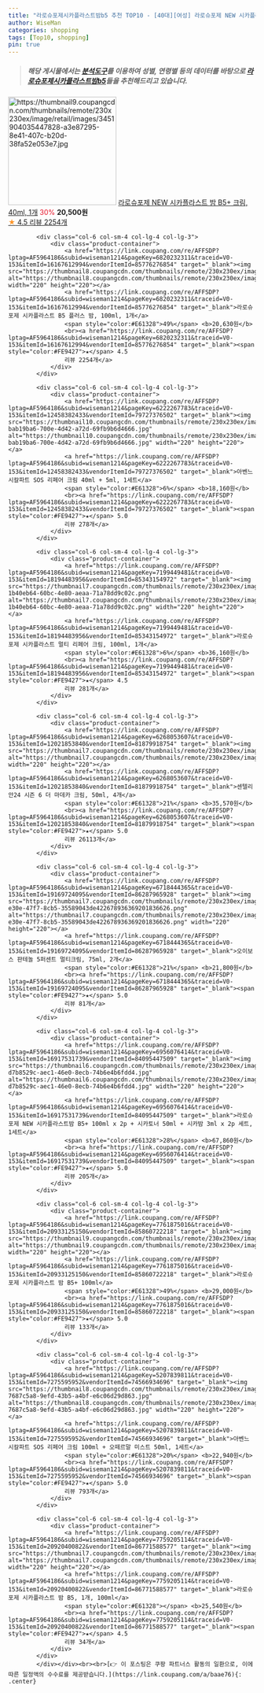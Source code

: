 ```yaml
---
title: "라로슈포제시카플라스트밤b5 추천 TOP10 - [40대][여성] 라로슈포제 NEW 시카플라스트 밤 B5+ 크림, 40ml, 1개"
author: WiseMan
categories: shopping
tags: [Top10, shopping]
pin: true
---
```


> ##### 해당 게시물에서는 [**분석도구**](https://itemscout.io/)를 이용하여 **성별**, **연령별** 등의 데이터를 바탕으로 [**라로슈포제시카플라스트밤b5**](https://link.coupang.com/a/baae76)들을 추천해드리고 있습니다.
<div class="container"><div class="row">
            <div class="col-6 col-sm-4 col-lg-4 col-lg-3">
                <div class="product-container">
                    <a href="https://link.coupang.com/re/AFFSDP?lptag=AF5964186&subid=wiseman1214&pageKey=6820232311&traceid=V0-153&itemId=16162759817&vendorItemId=83358381384" target="_blank"><img src="https://thumbnail9.coupangcdn.com/thumbnails/remote/230x230ex/image/retail/images/3451904035447828-a3e87295-8e41-407c-b20d-38fa52e053e7.jpg" alt="https://thumbnail9.coupangcdn.com/thumbnails/remote/230x230ex/image/retail/images/3451904035447828-a3e87295-8e41-407c-b20d-38fa52e053e7.jpg" width="220" height="220"></a>
                    <a href="https://link.coupang.com/re/AFFSDP?lptag=AF5964186&subid=wiseman1214&pageKey=6820232311&traceid=V0-153&itemId=16162759817&vendorItemId=83358381384" target="_blank">라로슈포제 NEW 시카플라스트 밤 B5+ 크림, 40ml, 1개</a>
                    <span style="color:#E61328">30%</span> <b>20,500원</b>
                    <br><a href="https://link.coupang.com/re/AFFSDP?lptag=AF5964186&subid=wiseman1214&pageKey=6820232311&traceid=V0-153&itemId=16162759817&vendorItemId=83358381384" target="_blank"><span style="color:#FE9427">★</span> 4.5
                    리뷰 2254개</a>
                </div>
            </div>
            
            <div class="col-6 col-sm-4 col-lg-4 col-lg-3">
                <div class="product-container">
                    <a href="https://link.coupang.com/re/AFFSDP?lptag=AF5964186&subid=wiseman1214&pageKey=6820232311&traceid=V0-153&itemId=16167612994&vendorItemId=85776276854" target="_blank"><img src="https://thumbnail8.coupangcdn.com/thumbnails/remote/230x230ex/image/vendor_inventory/8483/ab627280127146b645ce7e3a0827d843b07602d8bf3ffa66d6bda08f2506.jpg" alt="https://thumbnail8.coupangcdn.com/thumbnails/remote/230x230ex/image/vendor_inventory/8483/ab627280127146b645ce7e3a0827d843b07602d8bf3ffa66d6bda08f2506.jpg" width="220" height="220"></a>
                    <a href="https://link.coupang.com/re/AFFSDP?lptag=AF5964186&subid=wiseman1214&pageKey=6820232311&traceid=V0-153&itemId=16167612994&vendorItemId=85776276854" target="_blank">라로슈포제 시카플라스트 B5 플러스 밤, 100ml, 1개</a>
                    <span style="color:#E61328">49%</span> <b>20,630원</b>
                    <br><a href="https://link.coupang.com/re/AFFSDP?lptag=AF5964186&subid=wiseman1214&pageKey=6820232311&traceid=V0-153&itemId=16167612994&vendorItemId=85776276854" target="_blank"><span style="color:#FE9427">★</span> 4.5
                    리뷰 2254개</a>
                </div>
            </div>
            
            <div class="col-6 col-sm-4 col-lg-4 col-lg-3">
                <div class="product-container">
                    <a href="https://link.coupang.com/re/AFFSDP?lptag=AF5964186&subid=wiseman1214&pageKey=6222267783&traceid=V0-153&itemId=12458382433&vendorItemId=79727376502" target="_blank"><img src="https://thumbnail10.coupangcdn.com/thumbnails/remote/230x230ex/image/retail/images/4891829511270586-bab19ba6-700e-4d42-a72d-69fb9b6d4666.jpg" alt="https://thumbnail10.coupangcdn.com/thumbnails/remote/230x230ex/image/retail/images/4891829511270586-bab19ba6-700e-4d42-a72d-69fb9b6d4666.jpg" width="220" height="220"></a>
                    <a href="https://link.coupang.com/re/AFFSDP?lptag=AF5964186&subid=wiseman1214&pageKey=6222267783&traceid=V0-153&itemId=12458382433&vendorItemId=79727376502" target="_blank">아벤느 시칼파트 SOS 리페어 크림 40ml + 5ml, 1세트</a>
                    <span style="color:#E61328">6%</span> <b>18,160원</b>
                    <br><a href="https://link.coupang.com/re/AFFSDP?lptag=AF5964186&subid=wiseman1214&pageKey=6222267783&traceid=V0-153&itemId=12458382433&vendorItemId=79727376502" target="_blank"><span style="color:#FE9427">★</span> 5.0
                    리뷰 278개</a>
                </div>
            </div>
            
            <div class="col-6 col-sm-4 col-lg-4 col-lg-3">
                <div class="product-container">
                    <a href="https://link.coupang.com/re/AFFSDP?lptag=AF5964186&subid=wiseman1214&pageKey=7199449481&traceid=V0-153&itemId=18194483956&vendorItemId=85343154972" target="_blank"><img src="https://thumbnail7.coupangcdn.com/thumbnails/remote/230x230ex/image/retail/images/3452628195250314-1b40eb64-60bc-4e80-aeaa-71a78dd9c02c.png" alt="https://thumbnail7.coupangcdn.com/thumbnails/remote/230x230ex/image/retail/images/3452628195250314-1b40eb64-60bc-4e80-aeaa-71a78dd9c02c.png" width="220" height="220"></a>
                    <a href="https://link.coupang.com/re/AFFSDP?lptag=AF5964186&subid=wiseman1214&pageKey=7199449481&traceid=V0-153&itemId=18194483956&vendorItemId=85343154972" target="_blank">라로슈포제 시카플라스트 멀티 리페어 크림, 100ml, 1개</a>
                    <span style="color:#E61328">6%</span> <b>36,160원</b>
                    <br><a href="https://link.coupang.com/re/AFFSDP?lptag=AF5964186&subid=wiseman1214&pageKey=7199449481&traceid=V0-153&itemId=18194483956&vendorItemId=85343154972" target="_blank"><span style="color:#FE9427">★</span> 4.5
                    리뷰 281개</a>
                </div>
            </div>
            
            <div class="col-6 col-sm-4 col-lg-4 col-lg-3">
                <div class="product-container">
                    <a href="https://link.coupang.com/re/AFFSDP?lptag=AF5964186&subid=wiseman1214&pageKey=6268053607&traceid=V0-153&itemId=12021853840&vendorItemId=81879918754" target="_blank"><img src="https://thumbnail7.coupangcdn.com/thumbnails/remote/230x230ex/image/vendor_inventory/59f4/d50fd35942e16dac7addf2bb37ab38defbcf93241a2cef0d172e35b58cba.jpg" alt="https://thumbnail7.coupangcdn.com/thumbnails/remote/230x230ex/image/vendor_inventory/59f4/d50fd35942e16dac7addf2bb37ab38defbcf93241a2cef0d172e35b58cba.jpg" width="220" height="220"></a>
                    <a href="https://link.coupang.com/re/AFFSDP?lptag=AF5964186&subid=wiseman1214&pageKey=6268053607&traceid=V0-153&itemId=12021853840&vendorItemId=81879918754" target="_blank">센텔리안24 시즌 6 더 마데카 크림, 50ml, 4개</a>
                    <span style="color:#E61328">21%</span> <b>35,570원</b>
                    <br><a href="https://link.coupang.com/re/AFFSDP?lptag=AF5964186&subid=wiseman1214&pageKey=6268053607&traceid=V0-153&itemId=12021853840&vendorItemId=81879918754" target="_blank"><span style="color:#FE9427">★</span> 5.0
                    리뷰 26113개</a>
                </div>
            </div>
            
            <div class="col-6 col-sm-4 col-lg-4 col-lg-3">
                <div class="product-container">
                    <a href="https://link.coupang.com/re/AFFSDP?lptag=AF5964186&subid=wiseman1214&pageKey=6718444365&traceid=V0-153&itemId=19169724095&vendorItemId=86287965928" target="_blank"><img src="https://thumbnail7.coupangcdn.com/thumbnails/remote/230x230ex/image/retail/images/61784428-e30e-47f7-8cb5-35589043de422678936369201836626.png" alt="https://thumbnail7.coupangcdn.com/thumbnails/remote/230x230ex/image/retail/images/61784428-e30e-47f7-8cb5-35589043de422678936369201836626.png" width="220" height="220"></a>
                    <a href="https://link.coupang.com/re/AFFSDP?lptag=AF5964186&subid=wiseman1214&pageKey=6718444365&traceid=V0-153&itemId=19169724095&vendorItemId=86287965928" target="_blank">오이보스 판테놀 5퍼센트 멀티크림, 75ml, 2개</a>
                    <span style="color:#E61328">21%</span> <b>21,800원</b>
                    <br><a href="https://link.coupang.com/re/AFFSDP?lptag=AF5964186&subid=wiseman1214&pageKey=6718444365&traceid=V0-153&itemId=19169724095&vendorItemId=86287965928" target="_blank"><span style="color:#FE9427">★</span> 5.0
                    리뷰 81개</a>
                </div>
            </div>
            
            <div class="col-6 col-sm-4 col-lg-4 col-lg-3">
                <div class="product-container">
                    <a href="https://link.coupang.com/re/AFFSDP?lptag=AF5964186&subid=wiseman1214&pageKey=6956076414&traceid=V0-153&itemId=16917531739&vendorItemId=84095447509" target="_blank"><img src="https://thumbnail6.coupangcdn.com/thumbnails/remote/230x230ex/image/retail/images/755212775886044-d7b8529c-aec1-46e0-8ecb-74b6e4b6fdd4.jpg" alt="https://thumbnail6.coupangcdn.com/thumbnails/remote/230x230ex/image/retail/images/755212775886044-d7b8529c-aec1-46e0-8ecb-74b6e4b6fdd4.jpg" width="220" height="220"></a>
                    <a href="https://link.coupang.com/re/AFFSDP?lptag=AF5964186&subid=wiseman1214&pageKey=6956076414&traceid=V0-153&itemId=16917531739&vendorItemId=84095447509" target="_blank">라로슈포제 NEW 시카플라스트밤 B5+ 100ml x 2p + 시카토너 50ml + 시카밤 3ml x 2p 세트, 1세트</a>
                    <span style="color:#E61328">28%</span> <b>67,860원</b>
                    <br><a href="https://link.coupang.com/re/AFFSDP?lptag=AF5964186&subid=wiseman1214&pageKey=6956076414&traceid=V0-153&itemId=16917531739&vendorItemId=84095447509" target="_blank"><span style="color:#FE9427">★</span> 5.0
                    리뷰 205개</a>
                </div>
            </div>
            
            <div class="col-6 col-sm-4 col-lg-4 col-lg-3">
                <div class="product-container">
                    <a href="https://link.coupang.com/re/AFFSDP?lptag=AF5964186&subid=wiseman1214&pageKey=7761875016&traceid=V0-153&itemId=20933125150&vendorItemId=85860722218" target="_blank"><img src="https://thumbnail9.coupangcdn.com/thumbnails/remote/230x230ex/image/vendor_inventory/7bfa/894f371ab5c05a12d6771f9229d353815c2f2dc6020d23ce330ebab1e489.jpg" alt="https://thumbnail9.coupangcdn.com/thumbnails/remote/230x230ex/image/vendor_inventory/7bfa/894f371ab5c05a12d6771f9229d353815c2f2dc6020d23ce330ebab1e489.jpg" width="220" height="220"></a>
                    <a href="https://link.coupang.com/re/AFFSDP?lptag=AF5964186&subid=wiseman1214&pageKey=7761875016&traceid=V0-153&itemId=20933125150&vendorItemId=85860722218" target="_blank">라로슈포제 시카플라스트 밤 B5+ 100ml</a>
                    <span style="color:#E61328">49%</span> <b>29,000원</b>
                    <br><a href="https://link.coupang.com/re/AFFSDP?lptag=AF5964186&subid=wiseman1214&pageKey=7761875016&traceid=V0-153&itemId=20933125150&vendorItemId=85860722218" target="_blank"><span style="color:#FE9427">★</span> 5.0
                    리뷰 133개</a>
                </div>
            </div>
            
            <div class="col-6 col-sm-4 col-lg-4 col-lg-3">
                <div class="product-container">
                    <a href="https://link.coupang.com/re/AFFSDP?lptag=AF5964186&subid=wiseman1214&pageKey=5207839811&traceid=V0-153&itemId=7275595952&vendorItemId=74566934696" target="_blank"><img src="https://thumbnail8.coupangcdn.com/thumbnails/remote/230x230ex/image/retail/images/4270413572669265-7687c5a8-9efd-43b5-a4bf-e6c06d29d863.jpg" alt="https://thumbnail8.coupangcdn.com/thumbnails/remote/230x230ex/image/retail/images/4270413572669265-7687c5a8-9efd-43b5-a4bf-e6c06d29d863.jpg" width="220" height="220"></a>
                    <a href="https://link.coupang.com/re/AFFSDP?lptag=AF5964186&subid=wiseman1214&pageKey=5207839811&traceid=V0-153&itemId=7275595952&vendorItemId=74566934696" target="_blank">아벤느 시칼파트 SOS 리페어 크림 100ml + 오떼르말 미스트 50ml, 1세트</a>
                    <span style="color:#E61328">20%</span> <b>22,940원</b>
                    <br><a href="https://link.coupang.com/re/AFFSDP?lptag=AF5964186&subid=wiseman1214&pageKey=5207839811&traceid=V0-153&itemId=7275595952&vendorItemId=74566934696" target="_blank"><span style="color:#FE9427">★</span> 5.0
                    리뷰 793개</a>
                </div>
            </div>
            
            <div class="col-6 col-sm-4 col-lg-4 col-lg-3">
                <div class="product-container">
                    <a href="https://link.coupang.com/re/AFFSDP?lptag=AF5964186&subid=wiseman1214&pageKey=7759205114&traceid=V0-153&itemId=20920400822&vendorItemId=86771588577" target="_blank"><img src="https://thumbnail7.coupangcdn.com/thumbnails/remote/230x230ex/image/vendor_inventory/2dcc/0df119a0c9907eb427b4b515f5c472c9e958b7f7c68b04c40fb7a12c2852.png" alt="https://thumbnail7.coupangcdn.com/thumbnails/remote/230x230ex/image/vendor_inventory/2dcc/0df119a0c9907eb427b4b515f5c472c9e958b7f7c68b04c40fb7a12c2852.png" width="220" height="220"></a>
                    <a href="https://link.coupang.com/re/AFFSDP?lptag=AF5964186&subid=wiseman1214&pageKey=7759205114&traceid=V0-153&itemId=20920400822&vendorItemId=86771588577" target="_blank">라로슈포제 시카플라스트 밤 B5, 1개, 100ml</a>
                    <span style="color:#E61328"></span> <b>25,540원</b>
                    <br><a href="https://link.coupang.com/re/AFFSDP?lptag=AF5964186&subid=wiseman1214&pageKey=7759205114&traceid=V0-153&itemId=20920400822&vendorItemId=86771588577" target="_blank"><span style="color:#FE9427">★</span> 4.5
                    리뷰 34개</a>
                </div>
            </div>
            </div></div><br><br>[👉 이 포스팅은 쿠팡 파트너스 활동의 일환으로, 이에 따른 일정액의 수수료를 제공받습니다.](https://link.coupang.com/a/baae76){: .center}